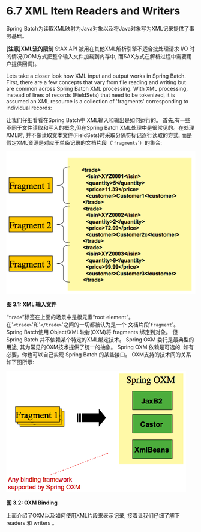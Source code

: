 # 6.7 XML Item Readers and Writers #


Spring Batch为读取XML映射为Java对象以及将Java对象写为XML记录提供了事务基础。


**[注意]XML流的限制**
StAX API 被用在其他XML解析引擎不适合批处理请求 I/O 时的情况(DOM方式把整个输入文件加载到内存中, 而SAX方式在解析过程中需要用户提供回调)。


Lets take a closer look how XML input and output works in Spring Batch. First, there are a few concepts that vary from file reading and writing but are common across Spring Batch XML processing. With XML processing, instead of lines of records (FieldSets) that need to be tokenized, it is assumed an XML resource is a collection of 'fragments' corresponding to individual records:

让我们仔细看看在Spring Batch中 XML输入和输出是如何运行的。 首先,有一些不同于文件读取和写入的概念,但在Spring Batch XML处理中是很常见的。在处理XML时, 并不像读取文本文件(FieldSets)时采取分隔符标记逐行读取的方式, 而是假定XML资源是对应于单条记录的文档片段（'`fragments`'）的集合:


![XML输入文件](./67_0_0_xmlinput.png)

**图 3.1: XML 输入文件**


“`trade`”标签在上面的场景中是根元素“root element”。 在'`<trade>`'和'`</trade>`'之间的一切都被认为是一个 文档片段'`fragment`'。 Spring Batch使用 Object/XML映射(OXM)将 fragments 绑定到对象。 但 Spring Batch 并不依赖某个特定的XML绑定技术。 Spring OXM 委托是最典型的用途, 其为常见的OXM技术提供了统一的抽象。 Spring OXM 依赖是可选的, 如有必要，你也可以自己实现 Spring Batch 的某些接口。 OXM支持的技术间的关系如下图所示:


![图 3.2 OXM绑定](./67_0_1_oxm-fragments.png)

**图 3.2: OXM Binding**


上面介绍了OXM以及如何使用XML片段来表示记录, 接着让我们仔细了解下 readers 和 writers 。
